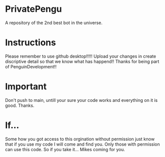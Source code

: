 # PrivatePengu
 A repository of the 2nd best bot in the universe.

# Instructions
 Please remember to use github desktop!!!!! Upload your changes in create discriptive detail so that we know what has happend!! Thanks for being part of PenguinDevelopment!!
# Important
Don't push to main, untill your sure your code works and everything on it is good.
Thanks.
# If...
 Some how you got access to this orgination without permission just know that if you use my code I will come and find you. Only those with permission can use this code. So if you take it... Mikes coming for you.